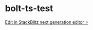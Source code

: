 # bolt-ts-test

[Edit in StackBlitz next generation editor ⚡️](https://stackblitz.com/~/github.com/wanghengAY/bolt-ts-test)
